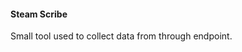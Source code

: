 #### Steam Scribe
Small tool used to collect data from through
[](https://stomarkre.steampowered.com/api/appdetails?appids={appid})
endpoint.
